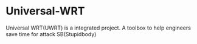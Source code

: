 # Universal-WRT
Universal WRT(UWRT) is a integrated project. A toolbox to help engineers save time for attack SB(Stupidbody)
